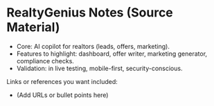 # RealtyGenius Notes (Source Material)

- Core: AI copilot for realtors (leads, offers, marketing).
- Features to highlight: dashboard, offer writer, marketing generator, compliance checks.
- Validation: in live testing, mobile-first, security-conscious.

Links or references you want included:
- (Add URLs or bullet points here)